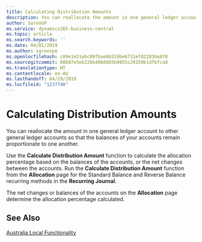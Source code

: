 ```yaml
---
title: Calculating Distribution Amounts
description: You can reallocate the amount in one general ledger account to other general ledger accounts so that the balances of your accounts remain proportionate to one another.
author: SorenGP
ms.service: dynamics365-business-central
ms.topic: article
ms.search.keywords: ''
ms.date: 04/01/2019
ms.author: sgroespe
ms.openlocfilehash: c09e1e51ebc89fbae6b519be6731efd22836e8f8
ms.sourcegitcommit: 60b87e5eb32bb408dd65b9855c29159b1dfbfca8
ms.translationtype: HT
ms.contentlocale: en-AU
ms.lasthandoff: 04/29/2019
ms.locfileid: "1237740"
---
```

# <a name="calculating-distribution-amounts"></a>Calculating Distribution Amounts
You can reallocate the amount in one general ledger account to other general ledger accounts so that the balances of your accounts remain proportionate to one another.  
  
 Use the **Calculate Distribution Amount** function to calculate the allocation percentage based on the balances of the accounts, or the net changes between the accounts. Run the **Calculate Distribution Amount** function from the **Allocation** page for the Standard Balance and Reverse Balance recurring methods in the **Recurring Journal**.  
  
 The net changes or balances of the accounts on the **Allocation** page determine the allocation percentage calculated.  
  
## <a name="see-also"></a>See Also  
 [Australia Local Functionality](australia-local-functionality.md)